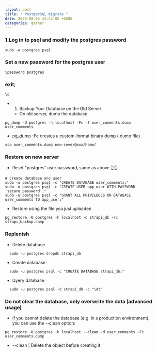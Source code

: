 ```yaml
---
layout: post
title: " PostgerSQL migrate "
date: 2025-08-05 14:42:00 +0800
categories: gather
---
```


### 1.Log in to psql and modify the postgres password

```shell
sudo -u postgres psql
```

### Set a new password for the postgres user

```shell
\password postgres
```


### exit;
```
\q
```

- 1. Backup Your Database on the Old Server
  -   On old server, dump the database


```shell
pg_dump -U postgres -h localhost -Fc -f user_comments.dump user_comments
```
  


- pg_dump -Fc creates a custom-format binary dump (.dump file)

```shell
scp user_comments.dump new-sever@xxx/home/
````

### Restore on new server

- Reset "postgres" user password, same as above 👆👆

```shell
# Create database and user
sudo -u postgres psql -c "CREATE DATABASE user_comments;"
sudo -u postgres psql -c "CREATE USER app_user WITH PASSWORD 'secure_password';"
sudo -u postgres psql -c "GRANT ALL PRIVILEGES ON DATABASE user_comments TO app_user;"
```

- Restore using the file you just uploaded

```shell
pg_restore -U postgres -h localhost -d strapi_db -Fc strapi_backup.dump
```
  
### Replenish

- Delete database
```
  sudo -u postgres dropdb strapi_db
```

  
- Create database
```
  sudo -u postgres psql -c "CREATE DATABASE strapi_db;"
```
  
- Qyery database
```
  sudo -u postgres psql -d strapi_db -c "\dt"
```

### Do not clear the database, only overwrite the data (advanced usage)
- If you cannot delete the database (e.g. in a production environment), you can use the --clean option:

```
pg_restore -U postgres -h localhost --clean -d user_comments -Fc user_comments.dump
```
  
- --clean | Delete the object before creating it